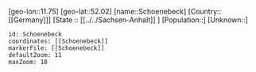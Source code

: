 ﻿---
location: [52.02,11.75]
mapzoom: [7,12] 
mapmarker: city 
type: City
tags:
- geo/City


SpocWebEntityId: 34137
isDeleted: false
confidential: public

---
[geo-lon::11.75]
[geo-lat::52.02]
[name::Schoenebeck]
[Country::[[Germany]]]
[State :: [[../../Sachsen-Anhalt]] ]
[Population::]
[Unknown::]


```leaflet
id: Schoenebeck
coordinates: [[Schoenebeck]]
markerFile: [[Schoenebeck]]
defaultZoom: 11 
maxZoom: 18
```
